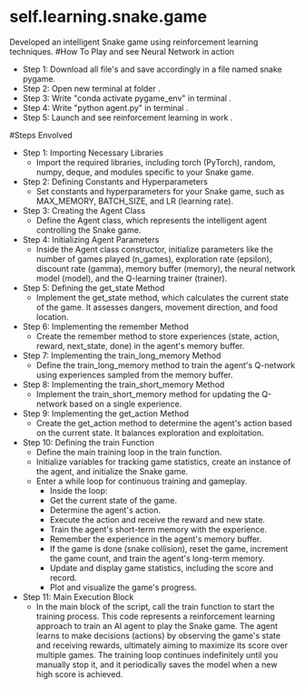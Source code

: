 # self.learning.snake.game
Developed an intelligent Snake game  using reinforcement learning techniques.
#How To Play and see Neural Network in action
* Step 1: Download all file's and save accordingly in a file named snake pygame.
* Step 2: Open new terminal at folder .
* Step 3: Write "conda activate pygame_env" in terminal .
* Step 4: Write "python agent.py" in terminal .
* Step 5: Launch and see reinforcement learning in work .

#Steps Envolved 
* Step 1: Importing Necessary Libraries
    * Import the required libraries, including torch (PyTorch), random, numpy, deque, and modules specific to your Snake game.
* Step 2: Defining Constants and Hyperparameters
    * Set constants and hyperparameters for your Snake game, such as MAX_MEMORY, BATCH_SIZE, and LR (learning rate).
* Step 3: Creating the Agent Class
    * Define the Agent class, which represents the intelligent agent controlling the Snake game.
* Step 4: Initializing Agent Parameters
    * Inside the Agent class constructor, initialize parameters like the number of games played (n_games), exploration rate (epsilon), discount rate (gamma), memory buffer (memory), the neural network model (model), and the Q-learning trainer (trainer).
* Step 5: Defining the get_state Method
    * Implement the get_state method, which calculates the current state of the game. It assesses dangers, movement direction, and food location.
* Step 6: Implementing the remember Method
    * Create the remember method to store experiences (state, action, reward, next_state, done) in the agent's memory buffer.
* Step 7: Implementing the train_long_memory Method
    * Define the train_long_memory method to train the agent's Q-network using experiences sampled from the memory buffer.
* Step 8: Implementing the train_short_memory Method
    * Implement the train_short_memory method for updating the Q-network based on a single experience.
* Step 9: Implementing the get_action Method
    * Create the get_action method to determine the agent's action based on the current state. It balances exploration and exploitation.
* Step 10: Defining the train Function
    * Define the main training loop in the train function.
    * Initialize variables for tracking game statistics, create an instance of the agent, and initialize the Snake game.
    * Enter a while loop for continuous training and gameplay.
        * Inside the loop:
        * Get the current state of the game.
        * Determine the agent's action.
        * Execute the action and receive the reward and new state.
        * Train the agent's short-term memory with the experience.
        * Remember the experience in the agent's memory buffer.
        * If the game is done (snake collision), reset the game, increment the game count, and train the agent's long-term memory.
        * Update and display game statistics, including the score and record.
        * Plot and visualize the game's progress.
* Step 11: Main Execution Block
    * In the main block of the script, call the train function to start the training process.
This code represents a reinforcement learning approach to train an AI agent to play the Snake game. The agent learns to make decisions (actions) by observing the game's state and receiving rewards, ultimately aiming to maximize its score over multiple games. The training loop continues indefinitely until you manually stop it, and it periodically saves the model when a new high score is achieved.
